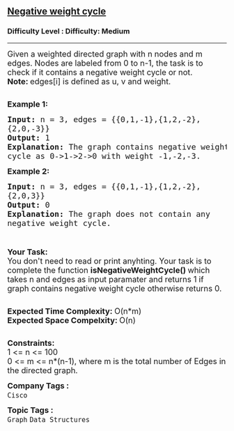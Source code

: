 <h2><a href="https://www.geeksforgeeks.org/problems/negative-weight-cycle3504/1?sortBy=submissions&category%5B%5D=Graph&page=1&difficulty%5B%5D=1">Negative weight cycle</a></h2><h3>Difficulty Level : Difficulty: Medium</h3><hr><div class="problems_problem_content__Xm_eO"><p><span style="font-size: 18px;">Given a weighted directed graph with n nodes and m edges. Nodes are labeled from 0 to n-1, the task is to check if it contains a negative weight cycle or not.<br><strong>Note:&nbsp;</strong>edges[i] is&nbsp;defined as u, v and weight.</span><br>&nbsp;</p>
<p><span style="font-size: 18px;"><strong>Example 1:</strong></span></p>
<pre><span style="font-size: 18px;"><strong>Input: </strong>n = 3, edges = {{0,1,-1},{1,2,-2},
{2,0,-3}}
<strong>Output: </strong>1
<strong>Explanation: </strong>The graph contains negative weight
cycle as 0-&gt;1-&gt;2-&gt;0 with weight -1,-2,-3.</span>
</pre>
<p><span style="font-size: 18px;"><strong>Example 2:</strong></span></p>
<pre><span style="font-size: 18px;"><strong>Input: </strong>n = 3, edges = {{0,1,-1},{1,2,-2},
{2,0,3}}
<strong>Output: </strong>0
<strong>Explanation: </strong>The graph does not contain any
negative weight cycle.</span>
</pre>
<p>&nbsp;</p>
<p><span style="font-size: 18px;"><strong>Your Task:</strong><br>You don't need to read or print anyhting. Your task is to complete the function&nbsp;<strong>isNegativeWeightCycle()&nbsp;</strong>which takes n and edges as input paramater and returns 1 if graph contains negative weight cycle otherwise returns 0.</span><br>&nbsp;</p>
<p><span style="font-size: 18px;"><strong>Expected Time Complexity:&nbsp;</strong>O(n*m)<br><strong>Expected Space Compelxity:&nbsp;</strong>O(n)</span><br>&nbsp;</p>
<p><span style="font-size: 18px;"><strong>Constraints:</strong><br>1 &lt;= n &lt;= 100<br>0 &lt;= m &lt;= n*(n-1)</span><span style="font-size: 18px;">, where m is the total number of Edges in the directed graph.</span></p></div><p><span style=font-size:18px><strong>Company Tags : </strong><br><code>Cisco</code>&nbsp;<br><p><span style=font-size:18px><strong>Topic Tags : </strong><br><code>Graph</code>&nbsp;<code>Data Structures</code>&nbsp;